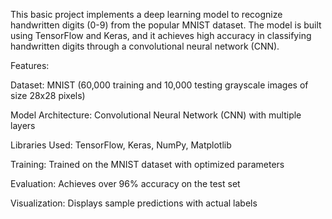 This basic project implements a deep learning model to recognize handwritten digits (0-9) from the popular MNIST dataset. The model is built using TensorFlow and Keras, and it achieves high accuracy in classifying handwritten digits through a convolutional neural network (CNN).

Features:

Dataset: MNIST (60,000 training and 10,000 testing grayscale images of size 28x28 pixels)

Model Architecture: Convolutional Neural Network (CNN) with multiple layers

Libraries Used: TensorFlow, Keras, NumPy, Matplotlib

Training: Trained on the MNIST dataset with optimized parameters

Evaluation: Achieves over 96% accuracy on the test set

Visualization: Displays sample predictions with actual labels
